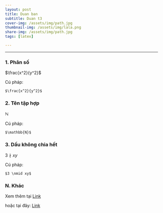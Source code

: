 ```yaml
---
layout: post
title: Duan ban
subtitle: Duan t3
cover-img: /assets/img/path.jpg
thumbnail-img: /assets/img/lala.png
share-img: /assets/img/path.jpg
tags: [latex]

---
```



<style TYPE="text/css">
code.has-jax {font: inherit; font-size: 100%; background: inherit; border: inherit;}
</style>
<script type="text/x-mathjax-config">
MathJax.Hub.Config({
    tex2jax: {
        inlineMath: [['$','$'], ['\\(','\\)']],
        skipTags: ['script', 'noscript', 'style', 'textarea', 'pre'] // removed 'code' entry
    }
});
MathJax.Hub.Queue(function() {
    var all = MathJax.Hub.getAllJax(), i;
    for(i = 0; i < all.length; i += 1) {
        all[i].SourceElement().parentNode.className += ' has-jax';
    }
});
</script>
<script type="text/javascript" src="https://cdnjs.cloudflare.com/ajax/libs/mathjax/2.7.4/MathJax.js?config=TeX-AMS_HTML-full"></script>

----------------
### 1. Phân số 

$\frac{x^2}{y^2}$

Cú pháp:

~~~
$\frac{x^2}{y^2}$
~~~

### 2. Tên tập hợp

$\mathbb{N}$

Cú pháp:

~~~
$\mathbb{N}$
~~~

### 3. Dấu không chia hết

$3 \nmid xy$

Cú pháp: 

~~~
$3 \nmid xy$
~~~
### N. Khác

Xem thêm tại [Link](https://tanphong.wordpress.com/latex/mot-so-lenh-latex-thuong-su-dung/)

hoặc tại đây: [Link](https://oeis.org/wiki/List_of_LaTeX_mathematical_symbols)